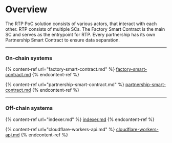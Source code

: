 # Overview

The RTP PoC solution consists of various actors, that interact with each other. RTP consists of multiple SCs. The Factory Smart Contract is the main SC and serves as the entrypoint for RTP. Every partnership has its own Partnership Smart Contract to ensure data separation.

***

### On-chain systems

{% content-ref url="factory-smart-contract.md" %}
[factory-smart-contract.md](factory-smart-contract.md)
{% endcontent-ref %}

{% content-ref url="partnership-smart-contract.md" %}
[partnership-smart-contract.md](partnership-smart-contract.md)
{% endcontent-ref %}

***

### Off-chain systems

{% content-ref url="indexer.md" %}
[indexer.md](indexer.md)
{% endcontent-ref %}

{% content-ref url="cloudflare-workers-api.md" %}
[cloudflare-workers-api.md](cloudflare-workers-api.md)
{% endcontent-ref %}
